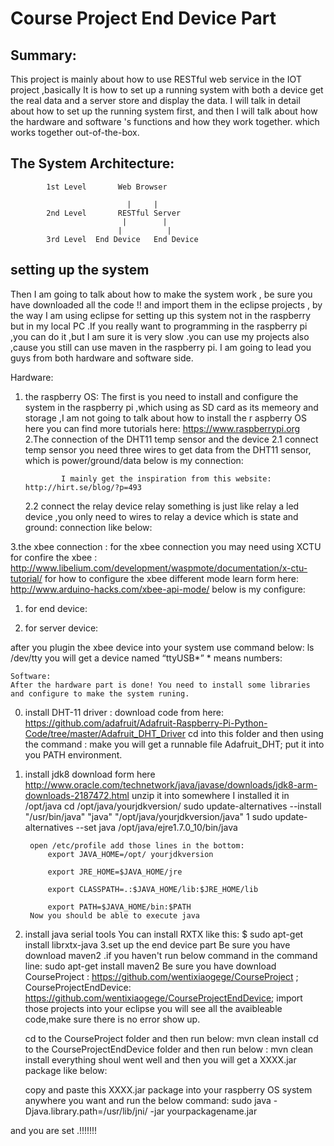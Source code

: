 ﻿Course Project End Device Part 
========================

Summary:
------------------------

This project is mainly about how to use RESTful web service in the IOT project ,basically It is how to set up a running system with both a device get the real data and a  server store and display the data. I will talk in detail about how to set up the running system first, and then I will talk about how the hardware and software 's functions and how they work together. which works together out-of-the-box.

The System Architecture:
------------------------

              
            1st Level       Web Browser 
     
                              |     |
            2nd Level       RESTful Server
                             |        |
                            |          |
            3rd Level  End Device   End Device


setting up the system 
------------------------
Then I am going to talk about how to make the system work , be sure you have downloaded all the code  !! and import them in the eclipse projects , by the way I am using eclipse for setting up this system not in the raspberry but in my local PC .If you really want to programming in the raspberry pi ,you can do it ,but I am sure it is very slow .you can use my projects also ,cause you still can use maven in the raspberry pi. I am going to lead you guys from both hardware and software side.

 Hardware:
1. the raspberry OS:
	The first is you need to install and configure the system in the raspberry pi ,which using as SD card as its memeory and storage ,I am not going to talk about how to install the r aspberry OS here you can find more tutorials here: https://www.raspberrypi.org
2.The connection of the DHT11 temp sensor and the device 
              2.1 connect temp sensor
              you need three wires to get data from the DHT11 sensor, which is power/ground/data
    below is my connection:
                              
                                                             













               I mainly get the inspiration from this website: http://hirt.se/blog/?p=493









	2.2 connect the relay device
              relay something is just like relay a led device ,you only need to wires to relay a device which is state and ground: connection like below:
             
	   










 


  

3.the xbee connection :
   for the xbee connection you may need using XCTU for confire the xbee :
http://www.libelium.com/development/waspmote/documentation/x-ctu-tutorial/
   for how to configure the xbee different mode learn form here:
 http://www.arduino-hacks.com/xbee-api-mode/
  below is my configure: 
1. for end device:

















2. for server device:
   


















after you plugin the xbee device into your system use command below:
             ls /dev/tty
 you will get a device named 
          “ttyUSB*” * means numbers:

 
    Software:
    After the hardware part is done! You need to install some libraries and configure to make the system runing.
0. install DHT-11 driver :
            download code from here:   https://github.com/adafruit/Adafruit-Raspberry-Pi-Python-Code/tree/master/Adafruit_DHT_Driver 
             cd into this folder and then using the command  : make 
             you will get a runnable file Adafruit_DHT;
             put it into you PATH environment.
 
1. install jdk8
           download  form here http://www.oracle.com/technetwork/java/javase/downloads/jdk8-arm-downloads-2187472.html
              unzip it into somewhere I installed it in /opt/java 
		cd /opt/java/yourjdkversion/
		sudo update-alternatives --install "/usr/bin/java" "java" 							"/opt/java/yourjdkversion/java" 1
		sudo update-alternatives --set java /opt/java/ejre1.7.0_10/bin/java

		open /etc/profile add those lines in the bottom:
			export JAVA_HOME=/opt/ yourjdkversion

			export JRE_HOME=$JAVA_HOME/jre 

			export CLASSPATH=.:$JAVA_HOME/lib:$JRE_HOME/lib 

			export PATH=$JAVA_HOME/bin:$PATH 
		Now you should be able to execute java

2. install java serial tools
 		You can install RXTX like this:
		$ sudo apt-get install librxtx-java
3.set up the end device part 
     Be sure you have download maven2 .if you haven't run below command in the command line:
          sudo apt-get install maven2
     Be sure you have download 
                 CourseProject : https://github.com/wentixiaogege/CourseProject   ;
		CourseProjectEndDevice: https://github.com/wentixiaogege/CourseProjectEndDevice;
     import those projects into your eclipse you will see all the avaibleable code,make sure there is no error show up.
       
                 












	cd to the CourseProject folder and then run below:
                         mvn clean install 
        cd to the CourseProjectEndDevice folder and then run below :
                         mvn clean install 
        everything shoul went well and then you will get a XXXX.jar package like below:

                    

















      copy and paste this XXXX.jar package into your raspberry OS system anywhere you want and run the below command:
      sudo java -Djava.library.path=/usr/lib/jni/ -jar yourpackagename.jar 

and you are set .!!!!!!!








